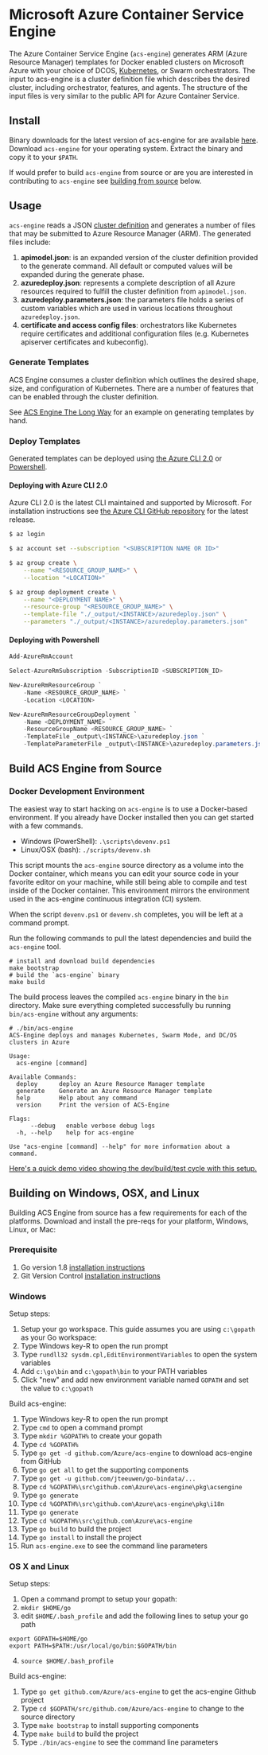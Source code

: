 # Microsoft Azure Container Service Engine

The Azure Container Service Engine (`acs-engine`) generates ARM (Azure Resource Manager) templates for Docker enabled clusters on Microsoft Azure with your choice of DCOS, [Kubernetes](kubernetes/deploy.md), or Swarm orchestrators. The input to acs-engine is a cluster definition file which describes the desired cluster, including orchestrator, features, and agents. The structure of the input files is very similar to the public API for Azure Container Service.

<a href="#install-acs-engine"></a>

## Install

Binary downloads for the latest version of acs-engine for are available [here](https://github.com/Azure/acs-engine/releases/latest). Download `acs-engine` for your operating system. Extract the binary and copy it to your `$PATH`.

If would prefer to build `acs-engine` from source or are you are interested in contributing to `acs-engine` see [building from source](#build-acs-engine-from-source) below.

## Usage

`acs-engine` reads a JSON [cluster definition](./clusterdefinition.md) and generates a number of files that may be submitted to Azure Resource Manager (ARM). The generated files include:

1. **apimodel.json**: is an expanded version of the cluster definition provided to the generate command. All default or computed values will be expanded during the generate phase.
2. **azuredeploy.json**: represents a complete description of all Azure resources required to fulfill the cluster definition from `apimodel.json`.
3. **azuredeploy.parameters.json**: the parameters file holds a series of custom variables which are used in various locations throughout `azuredeploy.json`.
4. **certificate and access config files**: orchestrators like Kubernetes require certificates and additional configuration files (e.g. Kubernetes apiserver certificates and kubeconfig).

### Generate Templates

ACS Engine consumes a cluster definition which outlines the desired shape, size, and configuration of Kubernetes. There are a number of features that can be enabled through the cluster definition.

See [ACS Engine The Long Way](kubernetes/deploy.md#acs-engine-the-long-way) for an example on generating templates by hand.

<a href="#deployment-usage"></a>

### Deploy Templates

Generated templates can be deployed using [the Azure CLI 2.0](https://github.com/Azure/azure-cli) or [Powershell](https://github.com/Azure/azure-powershell).

#### Deploying with Azure CLI 2.0

Azure CLI 2.0 is the latest CLI maintained and supported by Microsoft. For installation instructions see [the Azure CLI GitHub repository](https://github.com/Azure/azure-cli#installation) for the latest release.

```bash
$ az login

$ az account set --subscription "<SUBSCRIPTION NAME OR ID>"

$ az group create \
    --name "<RESOURCE_GROUP_NAME>" \
    --location "<LOCATION>"

$ az group deployment create \
    --name "<DEPLOYMENT NAME>" \
    --resource-group "<RESOURCE_GROUP_NAME>" \
    --template-file "./_output/<INSTANCE>/azuredeploy.json" \
    --parameters "./_output/<INSTANCE>/azuredeploy.parameters.json"
```

#### Deploying with Powershell

```powershell
Add-AzureRmAccount

Select-AzureRmSubscription -SubscriptionID <SUBSCRIPTION_ID>

New-AzureRmResourceGroup `
    -Name <RESOURCE_GROUP_NAME> `
    -Location <LOCATION>

New-AzureRmResourceGroupDeployment `
    -Name <DEPLOYMENT_NAME> `
    -ResourceGroupName <RESOURCE_GROUP_NAME> `
    -TemplateFile _output\<INSTANCE>\azuredeploy.json `
    -TemplateParameterFile _output\<INSTANCE>\azuredeploy.parameters.json
```

<a href="#build-from-source"></a>

## Build ACS Engine from Source

### Docker Development Environment

The easiest way to start hacking on `acs-engine` is to use a Docker-based environment. If you already have Docker installed then you can get started with a few commands.

* Windows (PowerShell): `.\scripts\devenv.ps1`
* Linux/OSX (bash): `./scripts/devenv.sh`

This script mounts the `acs-engine` source directory as a volume into the Docker container, which means you can edit your source code in your favorite editor on your machine, while still being able to compile and test inside of the Docker container. This environment mirrors the environment used in the acs-engine continuous integration (CI) system.

When the script `devenv.ps1` or `devenv.sh` completes, you will be left at a command prompt.

Run the following commands to pull the latest dependencies and build the `acs-engine` tool.

```
# install and download build dependencies
make bootstrap
# build the `acs-engine` binary
make build
```

The build process leaves the compiled `acs-engine` binary in the `bin` directory. Make sure everything completed successfully bu running `bin/acs-engine` without any arguments:

```
# ./bin/acs-engine
ACS-Engine deploys and manages Kubernetes, Swarm Mode, and DC/OS clusters in Azure

Usage:
  acs-engine [command]

Available Commands:
  deploy      deploy an Azure Resource Manager template
  generate    Generate an Azure Resource Manager template
  help        Help about any command
  version     Print the version of ACS-Engine

Flags:
      --debug   enable verbose debug logs
  -h, --help    help for acs-engine

Use "acs-engine [command] --help" for more information about a command.
```

[Here's a quick demo video showing the dev/build/test cycle with this setup.](https://www.youtube.com/watch?v=lc6UZmqxQMs)

## Building on Windows, OSX, and Linux

Building ACS Engine from source has a few requirements for each of the platforms. Download and install the pre-reqs for your platform, Windows, Linux, or Mac:

### Prerequisite
1. Go version 1.8 [installation instructions](https://golang.org/doc/install)
2. Git Version Control [installation instructions](https://git-scm.com/download/)

### Windows

Setup steps:

1. Setup your go workspace. This guide assumes you are using `c:\gopath` as your Go workspace:
  1. Type Windows key-R to open the run prompt
  2. Type `rundll32 sysdm.cpl,EditEnvironmentVariables` to open the system variables
  3. Add `c:\go\bin` and `c:\gopath\bin` to your PATH variables
  4. Click "new" and add new environment variable named `GOPATH` and set the value to `c:\gopath`

Build acs-engine:
  1. Type Windows key-R to open the run prompt
  2. Type `cmd` to open a command prompt
  3. Type `mkdir %GOPATH%` to create your gopath
  4. Type `cd %GOPATH%`
  5. Type `go get -d github.com/Azure/acs-engine` to download acs-engine from GitHub
  6. Type `go get all` to get the supporting components
  7. Type `go get -u github.com/jteeuwen/go-bindata/...`
  8. Type `cd %GOPATH%\src\github.com\Azure\acs-engine\pkg\acsengine`
  9. Type `go generate`
  10. Type `cd %GOPATH%\src\github.com\Azure\acs-engine\pkg\i18n`
  11. Type `go generate`
  12. Type `cd %GOPATH%\src\github.com\Azure\acs-engine`
  13. Type `go build` to build the project
  14. Type `go install` to install the project
  15. Run `acs-engine.exe` to see the command line parameters

### OS X and Linux

Setup steps:

  1. Open a command prompt to setup your gopath:
  2. `mkdir $HOME/go`
  3. edit `$HOME/.bash_profile` and add the following lines to setup your go path
  ```
  export GOPATH=$HOME/go
  export PATH=$PATH:/usr/local/go/bin:$GOPATH/bin
  ```
  4. `source $HOME/.bash_profile`

Build acs-engine:
  1. Type `go get github.com/Azure/acs-engine` to get the acs-engine Github project
  2. Type `cd $GOPATH/src/github.com/Azure/acs-engine` to change to the source directory
  3. Type `make bootstrap` to install supporting components
  4. Type `make build` to build the project
  5. Type `./bin/acs-engine` to see the command line parameters
